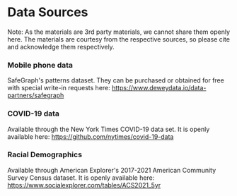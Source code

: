 # Data Sources 

Note: As the materials are 3rd party materials, we cannot share them openly here. The materials are courtesy from the respective sources, so please cite and acknowledge them respectively. 


### Mobile phone data 

SafeGraph's patterns dataset. They can be purchased or obtained for free with special write-in requests here: https://www.deweydata.io/data-partners/safegraph 

### COVID-19 data 

Available through the New York Times COVID-19 data set. It is openly available here: https://github.com/nytimes/covid-19-data 

### Racial Demographics

Available through American Explorer's 2017-2021 American Community Survey Census dataset. It is openly available here: https://www.socialexplorer.com/tables/ACS2021_5yr 
